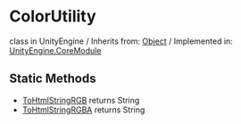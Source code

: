 # ColorUtility
class in UnityEngine
 / Inherits from: <a href="https://docs.unity3d.com/6000.0/Documentation/ScriptReference/Object.html" target="_blank">Object</a> / Implemented in: <a href="https://docs.unity3d.com/6000.0/Documentation/ScriptReference/UnityEngine.CoreModule.html" target="_blank">UnityEngine.CoreModule</a>
## Static Methods
- <a href="https://docs.unity3d.com/6000.0/Documentation/ScriptReference/ColorUtility.ToHtmlStringRGB.html" target="_blank">ToHtmlStringRGB</a> returns String
- <a href="https://docs.unity3d.com/6000.0/Documentation/ScriptReference/ColorUtility.ToHtmlStringRGBA.html" target="_blank">ToHtmlStringRGBA</a> returns String
